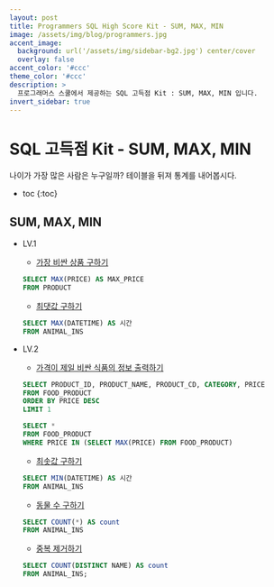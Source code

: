 ```yaml
---
layout: post
title: Programmers SQL High Score Kit - SUM, MAX, MIN
image: /assets/img/blog/programmers.jpg
accent_image: 
  background: url('/assets/img/sidebar-bg2.jpg') center/cover
  overlay: false
accent_color: '#ccc'
theme_color: '#ccc'
description: >
  프로그래머스 스쿨에서 제공하는 SQL 고득점 Kit : SUM, MAX, MIN 입니다. 
invert_sidebar: true
---
```


# SQL 고득점 Kit - SUM, MAX, MIN

나이가 가장 많은 사람은 누구일까? 테이블을 뒤져 통계를 내어봅시다.

* toc
{:toc}


## SUM, MAX, MIN

- LV.1
    - [가장 비싼 상품 구하기](https://school.programmers.co.kr/learn/courses/30/lessons/131697)
    ```sql
    SELECT MAX(PRICE) AS MAX_PRICE
    FROM PRODUCT
    ```
    - [최댓값 구하기](https://school.programmers.co.kr/learn/courses/30/lessons/59415)
    ```sql
    SELECT MAX(DATETIME) AS 시간
    FROM ANIMAL_INS    
    ```

- LV.2
    - [가격이 제일 비싼 식품의 정보 출력하기](https://school.programmers.co.kr/learn/courses/30/lessons/131115)
    ```sql
    SELECT PRODUCT_ID, PRODUCT_NAME, PRODUCT_CD, CATEGORY, PRICE
    FROM FOOD_PRODUCT
    ORDER BY PRICE DESC
    LIMIT 1
    ```
    ```sql
    SELECT *
    FROM FOOD_PRODUCT
    WHERE PRICE IN (SELECT MAX(PRICE) FROM FOOD_PRODUCT)
    ```
    - [최솟값 구하기](https://school.programmers.co.kr/learn/courses/30/lessons/59038)
    ```sql
    SELECT MIN(DATETIME) AS 시간
    FROM ANIMAL_INS
    ```
    - [동물 수 구하기](https://school.programmers.co.kr/learn/courses/30/lessons/59406)
    ```sql
    SELECT COUNT(*) AS count
    FROM ANIMAL_INS
    ```
    - [중복 제거하기](https://school.programmers.co.kr/learn/courses/30/lessons/59408)
    ```sql
    SELECT COUNT(DISTINCT NAME) AS count 
    FROM ANIMAL_INS;
    ```
